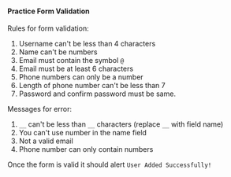#### Practice Form Validation

Rules for form validation:

1. Username can't be less than 4 characters
2. Name can't be numbers
3. Email must contain the symbol `@`
4. Email must be at least 6 characters
5. Phone numbers can only be a number
6. Length of phone number can't be less than 7
8. Password and confirm password must be same.

Messages for error:

1. `__` can't be less than `__` characters (replace `__` with field name)
2. You can't use number in the name field
3. Not a valid email
4. Phone number can only contain numbers

Once the form is valid it should alert `User Added Successfully!`
    